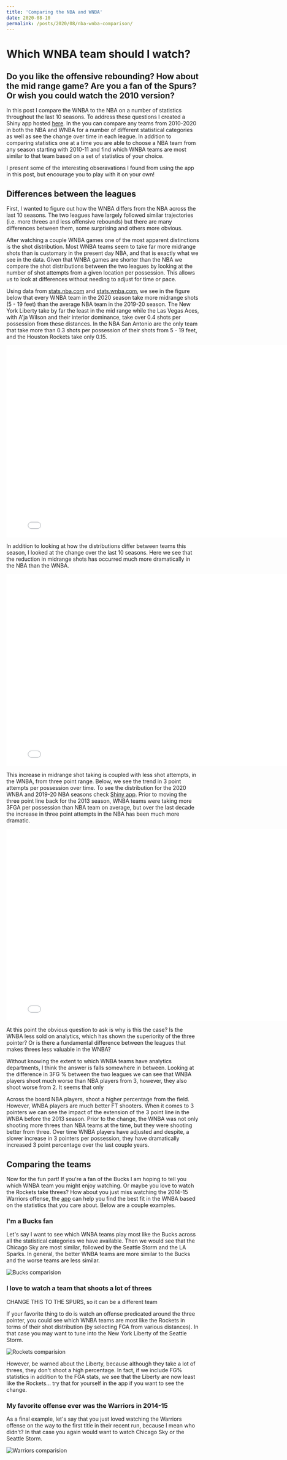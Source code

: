 ```yaml
---
title: 'Comparing the NBA and WNBA'
date: 2020-08-10
permalink: /posts/2020/08/nba-wnba-comparison/
---
```

# Which WNBA team should I watch? 
## Do you like the offensive rebounding? How about the mid range game? Are you a fan of the Spurs? Or wish you could watch the 2010 version? 
In this post I compare the WNBA to the NBA on a number of statistics throughout the last 10 seasons.   To address these questions I created a Shiny app hosted [here](https://zoevernon.shinyapps.io/nba_wnba_comparison/).  In the you can compare any teams from 2010-2020 in both the NBA and WNBA for a number of different statistical categories as well as see the change over time in each league.  In addition to comparing statistics one at a time you are able to choose a NBA team from any season starting with 2010-11 and find which WNBA teams are most similar to that team based on a set of statistics of your choice.  

I present some of the interesting obseravations I found from using the app in this post, but encourage you to play with it on your own!  


## Differences between the leagues 
First, I wanted to figure out how the WNBA differs from the NBA across the last 10 seasons.   The two leagues have largely followed similar trajectories (i.e. more threes and less offensive rebounds) but there are many differences between them, some surprising and others more obvious. 

After watching a couple WNBA games one of the most apparent distinctions is the shot distribution.  Most WNBA teams seem to take far more midrange shots than is customary in the present day NBA, and that is exactly what we see in the data.  Given that WNBA games are shorter than the NBA we compare the shot distributions between the two leagues by looking at the number of shot attempts from a given location per possession.  This allows us to look at differences without needing to adjust for time or pace.  

Using data from [stats.nba.com](stats.nba.com) and [stats.wnba.com](stats.wnba.com), we see in the figure below that every WNBA team in the 2020 season take more midrange shots (5 - 19 feet) than the average NBA team in the 2019-20 season.  The New York Liberty take by far the least in the mid range while the Las Vegas Aces, with A'ja Wilson and their interior dominance, take over 0.4 shots per possession from these distances.  In the NBA San Antonio are the only team that take more than 0.3 shots per possession of their shots from 5 - 19 feet, and the Houston Rockets take only 0.15.  

<iframe width="800" height="500" frameborder="0" scrolling="no" src="//plotly.com/~zo3v3rnon/1.embed"></iframe>

In addition to looking at how the distributions differ between teams this season, I looked at the change over the last 10 seasons.  Here we see that the reduction in midrange shots has occurred much more dramatically in the NBA than the WNBA.  

<iframe width="800" height="500" frameborder="0" scrolling="no" src="//plotly.com/~zo3v3rnon/3.embed"></iframe>

This increase in midrange shot taking is coupled with less shot attempts, in the WNBA, from three point range.  Below, we see the trend in 3 point attempts per possession over time.   To see the distribution for the 2020 WNBA and 2019-20 NBA seasons check [Shiny app](https://zoevernon.shinyapps.io/nba_wnba_comparison/).    Prior to moving the three point line back for the 2013 season, WNBA teams were taking more 3FGA per possession than NBA team on average, but over the last decade the increase in three point attempts in the NBA has been much more dramatic.    
 
 <!--- <iframe width="800" height="500" frameborder="0" scrolling="no" src="//plotly.com/~zo3v3rnon/5.embed"></iframe> --->
<iframe width="800" height="500" frameborder="0" scrolling="no" src="//plotly.com/~zo3v3rnon/7.embed"></iframe>

At this point the obvious question to ask is why is this the case?  Is the WNBA less sold on analytics, which has shown the superiority of the three pointer?  Or is there a fundamental difference between the leagues that makes threes less valuable in the WNBA?  

Without knowing the extent to which WNBA teams have analytics departments, I think the answer is falls somewhere in between.  Looking at the difference in 3FG % between the two leagues we can see that WNBA players shoot much worse than NBA players from 3, however, they also shoot worse from 2.  It seems that only 

Across the board NBA players, shoot a higher percentage from the field.   However, WNBA players are much better FT shooters.   When it comes to 3 pointers we can see the impact of the extension of the 3 point line in the WNBA before the 2013 season.    Prior to the change, the WNBA was not only shooting more threes than NBA teams at the time, but they were shooting better from three.  Over time WNBA players have adjusted and despite, a slower increase in 3 pointers per possession, they have dramatically increased 3 point percentage over the last couple years.  

<!---  <iframe width="800" height="500" frameborder="0" scrolling="no" src="//plotly.com/~zo3v3rnon/13.embed"></iframe>  --->

<!--- <iframe width="800" height="500" frameborder="0" scrolling="no" src="//plotly.com/~zo3v3rnon/11.embed"></iframe>  --->

<!--- <iframe width="800" height="500" frameborder="0" scrolling="no" src="//plotly.com/~zo3v3rnon/9.embed"></iframe>  --->

<!--- <iframe width="800" height="500" frameborder="0" scrolling="no" src="//plotly.com/~zo3v3rnon/15.embed"></iframe>  --->

## Comparing the teams
Now for the fun part! If you're a fan of the Bucks I am hoping to tell you which WNBA team you might enjoy watching.  Or maybe you love to watch the Rockets take threes?  How about you just miss watching the 2014-15 Warriors offense, the [app](https://zoevernon.shinyapps.io/nba_wnba_comparison/) can help you find the best fit in the WNBA based on the statistics that you care about.   Below are a couple examples.  

### I'm a Bucks fan
Let's say I want to see which WNBA teams play most like the Bucks across all the statistical categories we have available.   Then we would see that the Chicago Sky are most similar, followed by the Seattle Storm and the LA Sparks.   In general, the better WNBA teams are more similar to the Bucks and the worse teams are less similar.   

![Bucks comparision](/figures/bucks_all.png)

### I love to watch a team that shoots a lot of threes
CHANGE THIS TO THE SPURS, so it can be a different team 

If your favorite thing to do is watch an offense predicated around the three pointer, you could see which WNBA teams are most like the Rockets in terms of their shot distribution (by selecting FGA from various distances).  In that case you may want to tune into the New York Liberty of the Seattle Storm.  

![Rockets comparision](/figures/rockets_fga.png)

However, be warned about the Liberty, because although they take a lot of threes, they don't shoot a high percentage.  In fact, if we include FG% statistics in addition to the FGA stats, we see that the Liberty are now least like the Rockets... try that for yourself in the app if you want to see the change.  

### My favorite offense ever was the Warriors in 2014-15
As a final example, let's say that you just loved watching the Warriors offense on the way to the first title in their recent run, because I mean who didn't? In that case you again would want to watch Chicago Sky or the Seattle Storm.  

![Warriors comparision](/figures/warriors_off.png)
